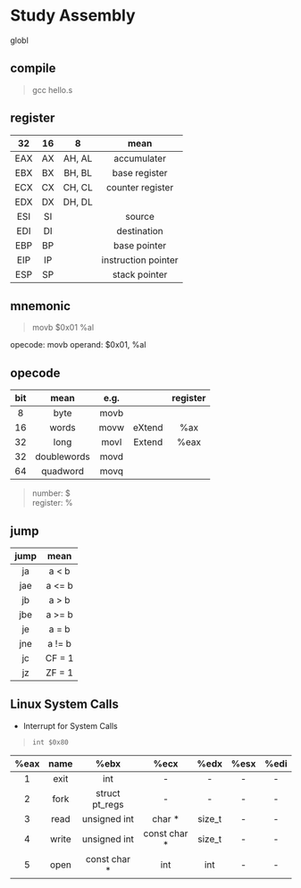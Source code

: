 # Study Assembly

globl

## compile

> gcc hello.s


## register

| 32 | 16 | 8 | mean |
|:--:|:--:|:--:|:--:|
| EAX | AX | AH, AL | accumulater |
| EBX | BX | BH, BL | base register |
| ECX | CX | CH, CL | counter register |
| EDX | DX | DH, DL | |
| ESI | SI || source |
| EDI | DI || destination |
| EBP | BP || base pointer |
| EIP | IP || instruction pointer |
| ESP | SP || stack pointer |

## mnemonic

> movb $0x01 %al

opecode: movb
operand: $0x01, %al


## opecode

| bit | mean | e.g. | | register |
|:--:|:--:|:--:|:--:|:--:|
| 8 | byte | movb | | |
| 16 | words | movw | eXtend | %ax |
| 32 | long | movl | Extend | %eax |
| 32 | doublewords | movd | | |
| 64 | quadword | movq | | |


> number: $  
> register: % 

## jump

| jump | mean |
|:--:|:--:|
| ja | a < b |
| jae | a <= b |
| jb | a > b |
| jbe | a >= b |
| je | a = b |
| jne | a != b |
| jc | CF = 1 |
| jz | ZF = 1 |


## Linux System Calls

+ Interrupt for System Calls
> `int $0x80`

| %eax | name  | %ebx           | %ecx         | %edx   | %esx | %edi |
|:--:  |:--:   |:--:            |:--:          |:--:    |:--:  |:--:  |
| 1    | exit  | int            | -            | -      | - | - |
| 2    | fork  | struct pt_regs | -            | -      | - | - |
| 3    | read  | unsigned int   | char *       | size_t | - | - |
| 4    | write | unsigned int   | const char * | size_t | - | - |
| 5    | open  | const char *   | int          | int    | - | - |

